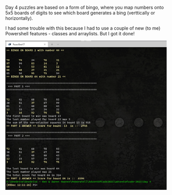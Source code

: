Day 4 puzzles are based on a form of bingo, where you map numbers onto 5x5 boards of digits to see which board generates a bing (verttically or horizontally).

I had some trouble with this because I had to use a couple of new (to me) Powershell features - classes and arraylists.  But I got it done!

![Screenshot](https://github.com/hooverken/adventofcode-2021/raw/main/Day%204/Day4Screenshot.png)